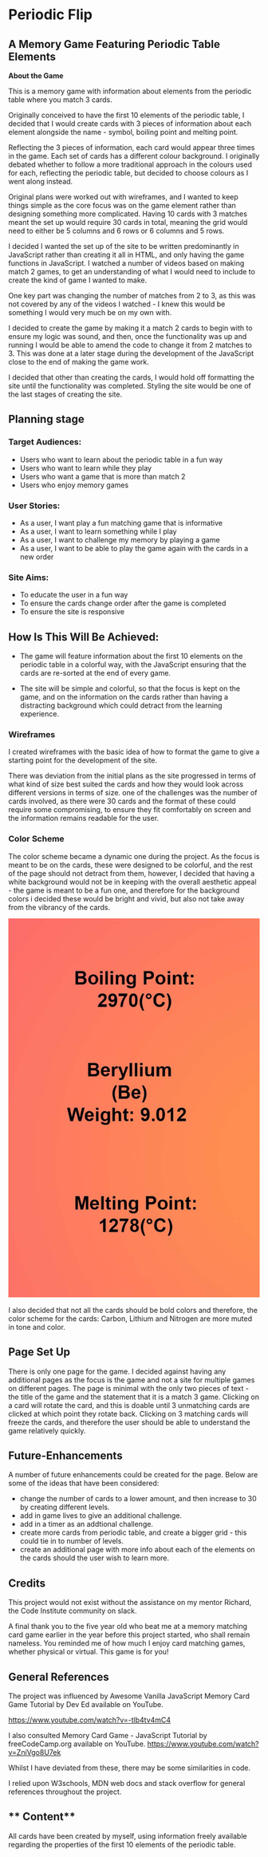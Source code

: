 # Periodic Flip #

## A Memory Game Featuring Periodic Table Elements ## 

**About the Game**

This is a memory game with information about elements from the periodic table where you match 3 cards.

Originally conceived to have the first 10 elements of the periodic table, I decided that I would create cards with 3 pieces of information about each element alongside the name - symbol, boiling point and melting point.

Reflecting the 3 pieces of information, each card would appear three times in the game. Each set of cards has a different colour background. I originally debated whether to follow a more traditional approach in the colours used for each, reflecting the periodic table, but decided to choose colours as I went along instead.

Original plans were worked out with wireframes, and I wanted to keep things simple as the core focus was on the game element rather than designing something more complicated. Having 10 cards with 3 matches meant the set up would require 30 cards in total, meaning the grid would need to either be 5 columns and 6 rows or 6 columns and 5 rows. 

I decided I wanted the set up of the site to be written predominantly in JavaScript rather than creating it all in HTML, and only having the game functions in JavaScript. I watched a number of videos based on making match 2 games, to get an understanding of what I would need to include to create the kind of game I wanted to make. 

One key part was changing the number of matches from 2 to 3, as this was not covered by any of the videos I watched - I knew this would be something I would very much be on my own with. 

I decided to create the game by making it a match 2 cards to begin with to ensure my logic was sound, and then, once the functionality was up and running I would be able to amend the code to change it from 2 matches to 3. This was done at a later stage during the development of the JavaScript close to the end of making the game work.

I decided that other than creating the cards, I would hold off formatting the site until the functionality was completed. Styling the site would be one of the last stages of creating the site.

## **Planning stage**
### **Target Audiences:**
* Users who want to learn about the periodic table in a fun way
* Users who want to learn while they play
* Users who want a game that is more than match 2
* Users who enjoy memory games 


### **User Stories:**
* As a user, I want play a fun matching game that is informative
* As a user, I want to learn something while I play
* As a user, I want to challenge my memory by playing a game
* As a user, I want to be able to play the game again with the cards in a new order


### **Site Aims:**
* To educate the user in a fun way
* To ensure the cards change order after the game is completed
* To ensure the site is responsive

## **How Is This Will Be Achieved:**
* The game will feature information about the first 10 elements on the periodic table in a colorful way, with the JavaScript ensuring that the cards are re-sorted at the end of every game.  

* The site will be simple and colorful, so that the focus is kept on the game, and on the information on the cards rather than having a distracting background which could detract from the learning experience.

### **Wireframes**

I created wireframes with the basic idea of how to format the game to give a starting point for the development of the site.

There was deviation from the initial plans as the site progressed in terms of what kind of size best suited the cards and how they would look across different versions in terms of size. one of the challenges was the number of cards involved, as there were 30 cards and the format of these could require some compromising, to ensure they fit comfortably on screen and the information remains readable for the user.

### **Color Scheme**

The color scheme became a dynamic one during the project. As the focus is meant to be on the cards, these were designed to be colorful, and the rest of the page should not detract from them, however, I decided that having a white background would not be in keeping with the overall aesthetic appeal - the game is meant to be a fun one, and therefore for the background colors i decided these would be bright and vivid, but also not take away from the vibrancy of the cards. 

![Beryllium](assets/images/Beryllium.jpg)

I also decided that not all the cards should be bold colors and therefore, the color scheme for the cards: Carbon, Lithium and Nitrogen are more muted in tone and color.

## **Page Set Up**

There is only one page for the game. I decided against having any additional pages as the focus is the game and not a site for multiple games on different pages. The page is minimal with the only two pieces of text - the title of the game and the statement that it is a match 3 game. Clicking on a card will rotate the card, and this is doable until 3 unmatching cards are clicked at which point they rotate back. Clicking on 3 matching cards will freeze the cards, and therefore the user should be able to understand the game relatively quickly. 

## **Future-Enhancements**

A number of future enhancements could be created for the page. Below are some of the ideas that have been considered:

* change the number of cards to a lower amount, and then increase to 30 by creating different levels.
* add in game lives to give an additional challenge.
* add in a timer as an addtional challenge.
* create more cards from periodic table, and create a bigger grid - this could tie in to number of levels.
* create an additional page with more info about each of the elements on the cards should the user wish to learn more.

## **Credits**


This project would not exist without the assistance on my mentor Richard, the Code Institute community on slack.

A final thank you to the five year old who beat me at a memory matching card game earlier in the year before this project started, who shall remain nameless. You reminded me of how much I enjoy card matching games, whether physical or virtual. This game is for you!

## **General References**

The project was influenced by Awesome Vanilla JavaScript Memory Card Game Tutorial by Dev Ed available on YouTube. 

https://www.youtube.com/watch?v=-tlb4tv4mC4

I also consulted Memory Card Game - JavaScript Tutorial by freeCodeCamp.org available on YouTube. https://www.youtube.com/watch?v=ZniVgo8U7ek 

Whilst I have deviated from these, there may be some similarities in code.

I relied upon W3schools, MDN web docs and stack overflow for general references throughout the project.

## ** Content**

All cards have been created by myself, using information freely available regarding the properties of the first 10 elements of the periodic table.






